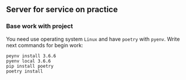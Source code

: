 ## Server for service on practice

### Base work with project 

You need use operating system `Linux` and have `poetry` with `pyenv`.
Write next commands for begin work:
```
peynv install 3.6.6
pyenv local 3.6.6
pip install poetry 
poetry install
```
